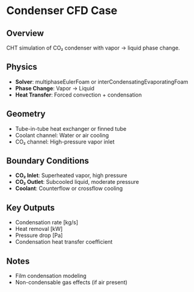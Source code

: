 # Condenser CFD Case

## Overview

CHT simulation of CO₂ condenser with vapor → liquid phase change.

## Physics

- **Solver**: multiphaseEulerFoam or interCondensatingEvaporatingFoam
- **Phase Change**: Vapor → Liquid
- **Heat Transfer**: Forced convection + condensation

## Geometry

- Tube-in-tube heat exchanger or finned tube
- Coolant channel: Water or air cooling
- CO₂ channel: High-pressure vapor inlet

## Boundary Conditions

- **CO₂ Inlet**: Superheated vapor, high pressure
- **CO₂ Outlet**: Subcooled liquid, moderate pressure
- **Coolant**: Counterflow or crossflow cooling

## Key Outputs

- Condensation rate [kg/s]
- Heat removal [kW]
- Pressure drop [Pa]
- Condensation heat transfer coefficient

## Notes

- Film condensation modeling
- Non-condensable gas effects (if air present)
